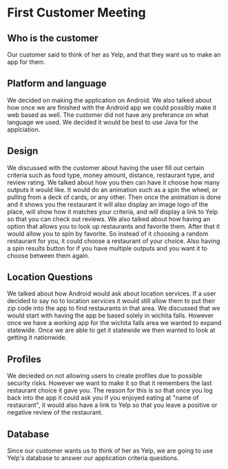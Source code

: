 # First Customer Meeting

## Who is the customer
Our customer said to think of her as Yelp, and that they want us to make an app for them.

## Platform and language
We decided on making the application on Android. We also talked about how once we are finished with the Android app we could possibly make it web based as well. The customer did not have any preferance on what language we used. We decided it would be best to use Java for the applciation.

## Design
We discussed with the customer about having the user fill out certain criteria such as food type, money amount, distance, restaurant type, and review rating. We talked about how you then can have it choose how many outputs it would like. It would do an animation such as a spin the wheel, or pulling from a deck of cards, or any other. Then once the animation is done and it shows you the restaurant it will also display an image logo of the place, will show how it matches your criteria, and will display a link to Yelp so that you can check out reviews. We also talked about how having an option that allows you to look up restaurants and favorite them. After that it would allow you to spin by favorite. So instead of it choosing a random restaurant for you, it could choose a restaurant of your choice. Also having a spin results button for if you have multiple outputs and you want it to choose between them again.

## Location Questions
We talked about how Android would ask about location services. If a user decided to say no to location services it would still allow them to put their zip code into the app to find restaurants in that area.
We discussed that we would start with having the app be based solely in wichita falls. However once we have a working app for the wichita falls area we wanted to expand statewide. Once we are able to get it statewide we then wanted to look at getting it nationwide.

## Profiles
We decieded on not allowing users to create profiles due to possible security risks. However we want to make it so that it remembers the last restaurant choice it gave you. The reason for this is so that once you log back into the app it could ask you if you enjoyed eating at "name of restaurant", it would also have a link to Yelp so that you leave a positive or negative review of the restaurant.

## Database
Since our customer wants us to think of her as Yelp, we are going to use Yelp's database to answer our application criteria questions.
